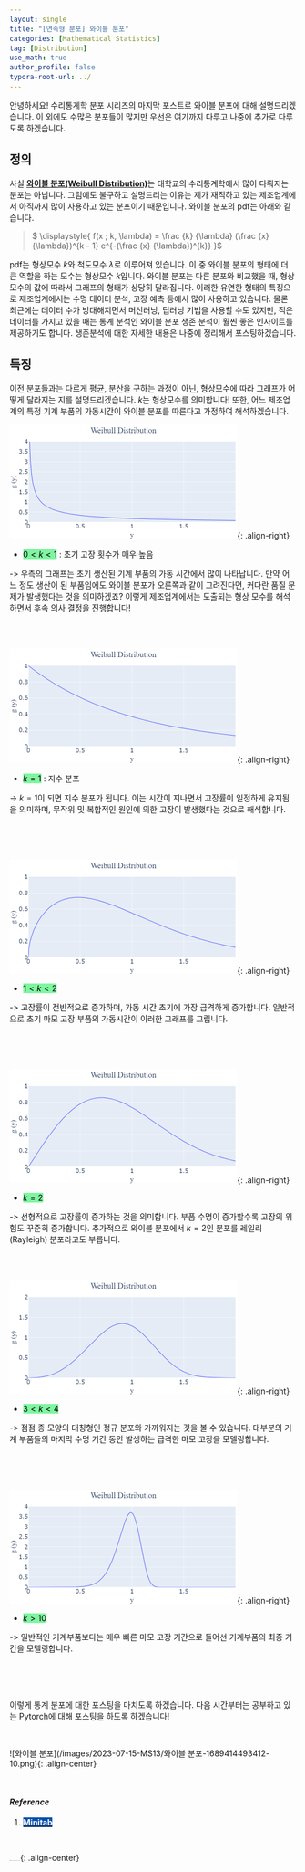 ```yaml
---
layout: single
title: "[연속형 분포] 와이블 분포"
categories: [Mathematical Statistics]
tag: [Distribution]
use_math: true
author_profile: false
typora-root-url: ../
---
```

안녕하세요! 수리통계학 분포 시리즈의 마지막 포스트로 와이블 분포에 대해 설명드리겠습니다. 이 외에도 수많은 분포들이 많지만 우선은 여기까지 다루고 나중에 추가로 다루도록 하겠습니다.

## 정의

사실 <u><b>와이블 분포(Weibull Distribution)</b></u>는 대학교의 수리통계학에서 많이 다뤄지는 분포는 아닙니다. 그럼에도 불구하고 설명드리는 이유는 제가 재직하고 있는 제조업계에서 아직까지 많이 사용하고 있는 분포이기 때문입니다. 와이블 분포의 pdf는 아래와 같습니다.

> $ \displaystyle{ f(x ; k, \lambda) = \frac {k} {\lambda} (\frac {x} {\lambda})^{k - 1} e^{-(\frac {x} {\lambda})^{k}} }$

pdf는 형상모수 $k$와 척도모수 $\lambda$로 이루어져 있습니다. 이 중 와이블 분포의 형태에 더 큰 역할을 하는 모수는 형상모수 $k$입니다. 와이블 분포는 다른 분포와 비교했을 때, 형상모수의 값에 따라서 그래프의 형태가 상당히 달라집니다. 이러한 유연한 형태의 특징으로 제조업계에서는 수명 데이터 분석, 고장 예측 등에서 많이 사용하고 있습니다. 물론 최근에는 데이터 수가 방대해지면서 머신러닝, 딥러닝 기법을 사용할 수도 있지만, 적은 데이터를 가지고 있을 때는 통계 분석인 와이블 분포 생존 분석이 훨씬 좋은 인사이트를 제공하기도 합니다. 생존분석에 대한 자세한 내용은 나중에 정리해서 포스팅하겠습니다.

## 특징

이전 분포들과는 다르게 평균, 분산을 구하는 과정이 아닌, 형상모수에 따라 그래프가 어떻게 달라지는 지를 설명드리겠습니다. $k$는 형상모수를 의미합니다! 또한, 어느 제조업계의 특정 기계 부품의 가동시간이 와이블 분포를 따른다고 가정하여 해석하겠습니다.

<img src="/images/2023-07-15-MS13/와이블 분포1.png" alt="와이블 분포1" style="zoom: 50%;" />{: .align-right}

- <mark style='background-color: #7ff5a0'>$0 < k < 1$</mark> : 초기 고장 횟수가 매우 높음

-> 우측의 그래프는 초기 생산된 기계 부품의 가동 시간에서 많이 나타납니다. 만약 어느 정도 생산이 된 부품임에도 와이블 분포가 오른쪽과 같이 그려진다면, 커다란 품질 문제가 발생했다는 것을 의미하겠죠? 이렇게 제조업계에서는 도출되는 형상 모수를 해석하면서 후속 의사 결정을 진행합니다!

<br>

<br>

<img src="/images/2023-07-15-MS13/와이블 분포 2-1689412569335-3.png" alt="와이블 분포 2" style="zoom:50%;" />{: .align-right}

- <mark style='background-color: #7ff5a0'>$k = 1$</mark> : 지수 분포

-> $k = 1$이 되면 지수 분포가 됩니다. 이는 시간이 지나면서 고장률이 일정하게 유지됨을 의미하며, 무작위 및 복합적인 원인에 의한 고장이 발생했다는 것으로 해석합니다.

<br>

<br>

<br>

<img src="/images/2023-07-15-MS13/와이블 분포 3.png" alt="와이블 분포 3" style="zoom:50%;" />{: .align-right}

- <mark style='background-color: #7ff5a0'>$1 < k < 2$</mark>

-> 고장률이 전반적으로 증가하며, 가동 시간 초기에 가장 급격하게 증가합니다. 일반적으로 초기 마모 고장 부품의 가동시간이 이러한 그래프를 그립니다.

<br>

<br>

<br>

<img src="/images/2023-07-15-MS13/와이블 분포 4.png" alt="와이블 분포 4" style="zoom:50%;" />{: .align-right}

- <mark style='background-color: #7ff5a0'>$k = 2$</mark>

-> 선형적으로 고장률이 증가하는 것을 의미합니다. 부품 수명이 증가할수록 고장의 위험도 꾸준히 증가합니다. 추가적으로 와이블 분포에서 $k = 2$인 분포를 레일리(Rayleigh) 분포라고도 부릅니다.

<br>

<br>

<img src="/images/2023-07-15-MS13/와이블 분포 5.png" alt="와이블 분포 5" style="zoom:50%;" />{: .align-right}

- <mark style='background-color: #7ff5a0'>$3 < k < 4$</mark>

-> 점점 종 모양의 대칭형인 정규 분포와 가까워지는 것을 볼 수 있습니다. 대부분의 기계 부품들의 마지막 수명 기간 동안 발생하는 급격한 마모 고장을 모델링합니다.

<br>

<br>

<br>

<img src="/images/2023-07-15-MS13/와이블 분포 6.png" alt="와이블 분포 6" style="zoom:50%;" />{: .align-right}

- <mark style='background-color: #7ff5a0'>$k > 10$</mark>

-> 일반적인 기계부품보다는 매우 빠른 마모 고장 기간으로 들어선 기계부품의 최종 기간을 모델링합니다. 

<br>

<br>

<br>

이렇게 통계 분포에 대한 포스팅을 마치도록 하겠습니다. 다음 시간부터는 공부하고 있는 Pytorch에 대해 포스팅을 하도록 하겠습니다!

<br>

![와이블 분포](/images/2023-07-15-MS13/와이블 분포-1689414493412-10.png){: .align-center}

<br>

#### *Reference*

1. <mark style='background-color: #0550ae'><b><a href='https://blog.minitab.com/ko/understanding-statistics/why-the-weibull-distribution-is-always-welcome'><font color="white">Minitab</font></a></b></mark>

<br>

<img src="https://user-images.githubusercontent.com/37182279/216820587-4617a62e-0565-47f1-9ead-f4cd367572a1.png" alt="DATA_100%_LOGO_LIGHT" style="zoom:10%">{: .align-center}

<br>

<br>



